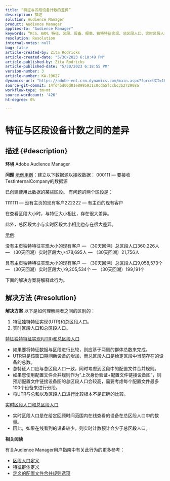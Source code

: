 ```yaml
---
title: “特征与区段设备计数的差异”
description: 描述
solution: Audience Manager
product: Audience Manager
applies-to: "Audience Manager"
keywords: “KCS、AAM、特征、区段、设备、报表、独特特征实现、总区段人口、实时区段人口、总特征人口、最佳实践、差异、特征与区段设备计数、Adobe Audience Manager”
resolution: Resolution
internal-notes: null
bug: false
article-created-by: Zita Rodricks
article-created-date: "5/30/2023 6:10:49 PM"
article-published-by: Zita Rodricks
article-published-date: "5/30/2023 6:18:55 PM"
version-number: 3
article-number: KA-19627
dynamics-url: "https://adobe-ent.crm.dynamics.com/main.aspx?forceUCI=1&pagetype=entityrecord&etn=knowledgearticle&id=fa10b448-15ff-ed11-8f6e-6045bd006b25"
source-git-commit: 14fd45d06d81e8995931c0cda5fccbc3b272908a
workflow-type: tm+mt
source-wordcount: '426'
ht-degree: 0%

---
```


# 特征与区段设备计数之间的差异

## 描述 {#description}


<b>环境</b>
Adobe Audience Manager

<b>问题</b>
<u>示例用例</u>：建立以下数据源以接收数据： 000111 — 要接收TestInternalCompany的数据源

已创建使用此数据的某些区段。 有问题的两个区段是：

1111111 — 没有主页的现有客户222222 — 有主页的现有客户

在查看区段大小时，与特征大小相比，存在很大差异。

此外，总区段大小与实时区段大小相比也存在很大差异。

<u>示例</u>:

没有主页独特特征实现大小的现有客户 — （30天回溯）总区段人口360,226人 — （30天回溯）实时区段大小478,695人 — （30天回溯）21,756人

具有主页独特特征实现大小的现有客户 — （30天回溯）总区段人口9,058,573个 — （30天回溯）实时区段大小9,205,534个 — （30天回溯）199,191个



下面的解决方案将解释此行为。


## 解决方法 {#resolution}


<b>解决方案</b>
以下是如何理解两者之间的区别的：
1. 特征独特特征实现(UTR)和总区段人口。
2. 实时区段人口和总区段人口。



<u>特征独特特征实现(UTR)和总区段人口</u>

- 如果要将特征数据与区段进行比较，则应基于两侧的群体总数来完成。
- UTR只是该窗口期间新设备的增加，而总区段人口是给定区段中当前存在的设备的总数。
- 总特征人口应与总区段人口一致，同时考虑到区段中的配置文件合并规则。
- 如果您使用配置文件合并规则作为“上次身份验证+配置文件链接设备图”，则预期配置文件链接设备图的总区段人口会较高，需要考虑每个配置文件最多100个设备来进行分段。
- 将UTR与总和以及区段人口进行比较根本不是正确的比较。




<u>实时区段人口和总区段人口</u>

- 实时区段人口是在给定回顾时间范围内在线查看的设备在总区段人口中的数量。
- 因此，如果在线看到的设备较少，则实时计数预计会少于总区段人口。




<b>相关阅读</b>

有关Audience Manager用户指南中有关此行为的更多参考：

- [区段人口定义](https://experienceleague.adobe.com/docs/audience-manager/user-guide/features/segments/segment-builder-data.html?lang=en)
- [特征群体定义](https://experienceleague.adobe.com/docs/audience-manager/user-guide/features/traits/trait-details-page.html?lang=en)
- [定义的配置文件合并规则选项](https://experienceleague.adobe.com/docs/audience-manager/user-guide/features/profile-merge-rules/merge-rule-definitions.html?lang=en)

